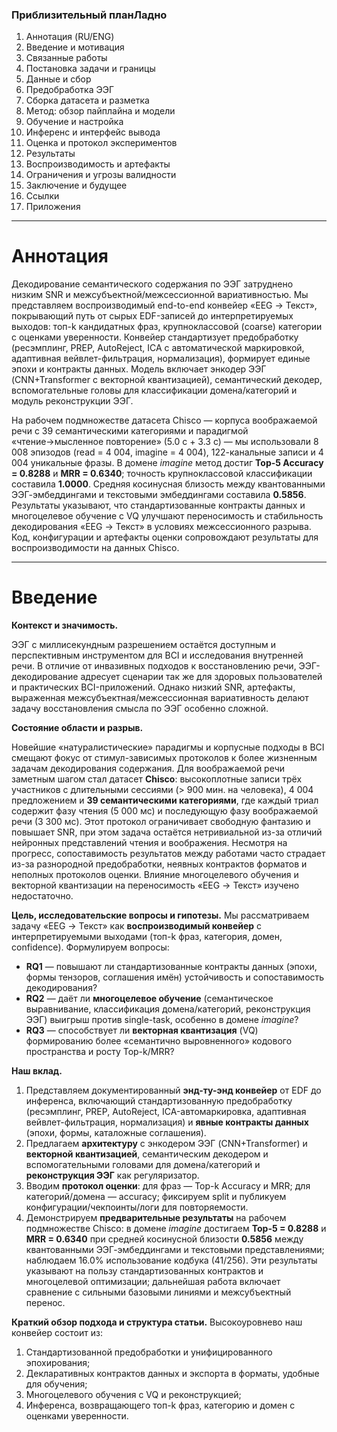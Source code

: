 ### Приблизительный планЛадно

1. Аннотация (RU/ENG)
2. Введение и мотивация
3. Связанные работы
4. Постановка задачи и границы
5. Данные и сбор
6. Предобработка ЭЭГ
7. Сборка датасета и разметка
8. Метод: обзор пайплайна и модели
9. Обучение и настройка
10. Инференс и интерфейс вывода
11. Оценка и протокол экспериментов
12. Результаты
13. Воспроизводимость и артефакты
14. Ограничения и угрозы валидности
15. Заключение и будущее
16. Ссылки
17. Приложения

---

# Аннотация

Декодирование семантического содержания по ЭЭГ затруднено низким SNR и межсубъектной/межсессионной вариативностью. Мы представляем воспроизводимый end-to-end конвейер «EEG → Текст», покрывающий путь от сырых EDF-записей до интерпретируемых выходов: топ-k кандидатных фраз, крупноклассовой (coarse) категории с оценками уверенности. Конвейер стандартизует предобработку (ресэмплинг, PREP, AutoReject, ICA с автоматической маркировкой, адаптивная вейвлет-фильтрация, нормализация), формирует единые эпохи и контракты данных. Модель включает энкодер ЭЭГ (CNN+Transformer с векторной квантизацией), семантический декодер, вспомогательные головы для классификации домена/категорий и модуль реконструкции ЭЭГ.

На рабочем подмножестве датасета Chisco — корпуса воображаемой речи с 39 семантическими категориями и парадигмой «чтение→мысленное повторение» (5.0 с + 3.3 с) — мы использовали 8 008 эпизодов (read = 4 004, imagine = 4 004), 122-канальные записи и 4 004 уникальные фразы. В домене *imagine* метод достиг **Top-5 Accuracy = 0.8288** и **MRR = 0.6340**; точность крупноклассовой классификации составила **1.0000**. Средняя косинусная близость между квантованными ЭЭГ-эмбеддингами и текстовыми эмбеддингами составила **0.5856**. Результаты указывают, что стандартизованные контракты данных и многоцелевое обучение с VQ улучшают переносимость и стабильность декодирования «EEG → Текст» в условиях межсессионного разрыва. Код, конфигурации и артефакты оценки сопровождают результаты для воспроизводимости на данных Chisco.

---

# Введение

**Контекст и значимость.**

ЭЭГ с миллисекундным разрешением остаётся доступным и перспективным инструментом для BCI и исследования внутренней речи. В отличие от инвазивных подходов к восстановлению речи, ЭЭГ-декодирование адресует сценарии так же для здоровых пользователей и практических BCI-приложений. Однако низкий SNR, артефакты, выраженная межсубъектная/межсессионная вариативность делают задачу восстановления смысла по ЭЭГ особенно сложной.

**Состояние области и разрыв.**

Новейшие «натуралистические» парадигмы и корпусные подходы в BCI смещают фокус от стимул-зависимых протоколов к более жизненным задачам декодирования содержания. Для воображаемой речи заметным шагом стал датасет **Chisco**: высокоплотные записи трёх участников с длительными сессиями (> 900 мин. на человека), 4 004 предложением и **39 семантическими категориями**, где каждый триал содержит фазу чтения (5 000 мс) и последующую фазу воображаемой речи (3 300 мс). Этот протокол ограничивает свободную фантазию и повышает SNR, при этом задача остаётся нетривиальной из-за отличий нейронных представлений чтения и воображения. Несмотря на прогресс, сопоставимость результатов между работами часто страдает из-за разнородной предобработки, неявных контрактов форматов и неполных протоколов оценки. Влияние многоцелевого обучения и векторной квантизации на переносимость «EEG → Текст» изучено недостаточно.

**Цель, исследовательские вопросы и гипотезы.**
Мы рассматриваем задачу «EEG → Текст» как **воспроизводимый конвейер** с интерпретируемыми выходами (топ-k фраз, категория, домен, confidence). Формулируем вопросы: 
- **RQ1** — повышают ли стандартизованные контракты данных (эпохи, формы тензоров, соглашения имён) устойчивость и сопоставимость декодирования? 
- **RQ2** — даёт ли **многоцелевое обучение** (семантическое выравнивание, классификация домена/категорий, реконструкция ЭЭГ) выигрыш против single-task, особенно в домене *imagine*? 
- **RQ3** — способствует ли **векторная квантизация** (VQ) формированию более «семантично выровненного» кодового пространства и росту Top-k/MRR?

**Наш вклад.**
1. Представляем документированный **энд-ту-энд конвейер** от EDF до инференса, включающий стандартизованную предобработку (ресэмплинг, PREP, AutoReject, ICA-автомаркировка, адаптивная вейвлет-фильтрация, нормализация) и **явные контракты данных** (эпохи, формы, каталожные соглашения).
2. Предлагаем **архитектуру** с энкодером ЭЭГ (CNN+Transformer) и **векторной квантизацией**, семантическим декодером и вспомогательными головами для домена/категорий и **реконструкция ЭЭГ** как регуляризатор.
3. Вводим **протокол оценки**: для фраз — Top-k Accuracy и MRR; для категорий/домена — accuracy; фиксируем split и публикуем конфигурации/чекпоинты/логи для повторяемости.
4. Демонстрируем **предварительные результаты** на рабочем подмножестве Chisco: в домене *imagine* достигаем **Top-5 = 0.8288** и **MRR = 0.6340** при средней косинусной близости **0.5856** между квантованными ЭЭГ-эмбеддингами и текстовыми представлениями; наблюдаем 16.0% использование кодбука (41/256). Эти результаты указывают на пользу стандартизованных контрактов и многоцелевой оптимизации; дальнейшая работа включает сравнение с сильными базовыми линиями и межсубъектный перенос.

**Краткий обзор подхода и структура статьи.**
Высокоуровнево наш конвейер состоит из: 
1. Стандартизованной предобработки и унифицированного эпохирования; 
2. Декларативных контрактов данных и экспорта в форматы, удобные для обучения; 
3. Многоцелевого обучения с VQ и реконструкцией; 
4. Инференса, возвращающего топ-k фраз, категорию и домен с оценками уверенности. 
